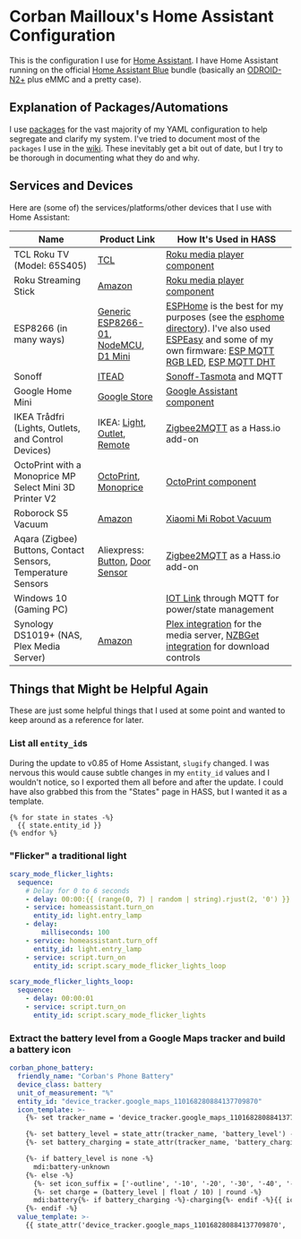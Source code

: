 # Corban Mailloux's Home Assistant Configuration

This is the configuration I use for [Home Assistant](https://www.home-assistant.io/). I have Home Assistant running on the official [Home Assistant Blue](https://www.home-assistant.io/blue) bundle (basically an [ODROID-N2+](https://www.hardkernel.com/shop/odroid-n2-with-4gbyte-ram-2/) plus eMMC and a pretty case).

## Explanation of Packages/Automations
I use [packages](https://www.home-assistant.io/docs/configuration/packages/) for the vast majority of my YAML configuration to help segregate and clarify my system.
I've tried to document most of the `packages` I use in the [wiki](https://github.com/corbanmailloux/home-assistant-configuration/wiki/Packages). These inevitably get a bit out of date, but I try to be thorough in documenting what they do and why.

## Services and Devices

Here are (some of) the services/platforms/other devices that I use with Home Assistant:

Name                                                         | Product Link                                                                                                                                                                                                                                          | How It's Used in HASS
------------------------------------------------------------ | ----------------------------------------------------------------------------------------------------------------------------------------------------------------------------------------------------------------------------------------------------- | -------------------------------------------------------------------------------------------------------------------------------------------------------------------------------------------------------------------------------------------------------------------------------------------------------
TCL Roku TV (Model: 65S405)                                  | [TCL](https://www.tclusa.com/products/home-theater/4-series/tcl-65-class-4-series-4k-uhd-led-roku-smart-tv-65s405)                                                                                                                                    | [Roku media player component](https://www.home-assistant.io/components/media_player.roku/)
Roku Streaming Stick                                         | [Amazon](https://www.amazon.com/gp/product/B075XN5L53/)                                                                                                                                                                                               | [Roku media player component](https://www.home-assistant.io/components/media_player.roku/)
ESP8266 (in many ways)                                       | [Generic ESP8266-01](https://www.amazon.com/gp/product/B00PA3UQNI/), [NodeMCU](https://www.amazon.com/gp/product/B010O1G1ES/), [D1 Mini](https://www.amazon.com/gp/product/B01N3P763C/)                                                               | [ESPHome](https://esphome.io/) is the best for my purposes (see the [esphome directory](https://github.com/corbanmailloux/home-assistant-configuration/tree/master/esphome)). I've also used [ESPEasy](https://www.letscontrolit.com/wiki/index.php/ESPEasy) and some of my own firmware: [ESP MQTT RGB LED](https://github.com/corbanmailloux/esp-mqtt-rgb-led), [ESP MQTT DHT](https://github.com/corbanmailloux/esp-mqtt-dht)
Sonoff                                                       | [ITEAD](https://www.itead.cc/sonoff-wifi-wireless-switch.html)                                                                                                                                                                                        | [Sonoff-Tasmota](https://github.com/arendst/Sonoff-Tasmota) and MQTT
Google Home Mini                                             | [Google Store](https://store.google.com/us/product/google_home_mini)                                                                                                                                                                                  | [Google Assistant component](https://www.home-assistant.io/components/google_assistant/)
IKEA Trådfri (Lights, Outlets, and Control Devices)          | IKEA: [Light](https://www.ikea.com/us/en/p/tradfri-remote-control-kit-white-spectrum-50460042/), [Outlet](https://www.ikea.com/us/en/p/tradfri-control-outlet-kit-70364803/), [Remote](https://www.ikea.com/us/en/p/tradfri-remote-control-00443130/) | [Zigbee2MQTT](https://www.zigbee2mqtt.io/) as a Hass.io add-on
OctoPrint with a Monoprice MP Select Mini 3D Printer V2      | [OctoPrint](https://octoprint.org/), [Monoprice](https://www.monoprice.com/product?p_id=21711)                                                                                                                                                        | [OctoPrint component](https://www.home-assistant.io/components/octoprint/)
Roborock S5 Vacuum                                           | [Amazon](https://www.amazon.com/gp/product/B0792BWMV4/)                                                                                                                                                                                               | [Xiaomi Mi Robot Vacuum](https://www.home-assistant.io/integrations/vacuum.xiaomi_miio/)
Aqara (Zigbee) Buttons, Contact Sensors, Temperature Sensors | Aliexpress: [Button](https://www.aliexpress.com/item/32998319647.html), [Door Sensor](https://www.aliexpress.com/item/32967550225.html)                                                                                                               | [Zigbee2MQTT](https://www.zigbee2mqtt.io/) as a Hass.io add-on
Windows 10 (Gaming PC)                                       |                                                                                                                                                                                                                                                       | [IOT Link](https://iotlink.gitlab.io/) through MQTT for power/state management
Synology DS1019+ (NAS, Plex Media Server)                    | [Amazon](https://www.amazon.com/Synology-Bay-DiskStation-DS1019-Diskless/dp/B07NF9XDWG/)                                                                                                                                                              | [Plex integration](https://www.home-assistant.io/integrations/plex/) for the media server, [NZBGet integration](https://www.home-assistant.io/integrations/nzbget/) for download controls

## Things that Might be Helpful Again
These are just some helpful things that I used at some point and wanted to keep around as a reference for later.

### List all `entity_id`s

During the update to v0.85 of Home Assistant, `slugify` changed. I was nervous this would cause subtle changes in my `entity_id` values and I wouldn't notice, so I exported them all before and after the update. I could have also grabbed this from the "States" page in HASS, but I wanted it as a template.

```
{% for state in states -%}
  {{ state.entity_id }}
{% endfor %}
```

### "Flicker" a traditional light

```yaml
scary_mode_flicker_lights:
  sequence:
    # Delay for 0 to 6 seconds
    - delay: 00:00:{{ (range(0, 7) | random | string).rjust(2, '0') }}
    - service: homeassistant.turn_on
      entity_id: light.entry_lamp
    - delay:
        milliseconds: 100
    - service: homeassistant.turn_off
      entity_id: light.entry_lamp
    - service: script.turn_on
      entity_id: script.scary_mode_flicker_lights_loop

scary_mode_flicker_lights_loop:
  sequence:
    - delay: 00:00:01
    - service: script.turn_on
      entity_id: script.scary_mode_flicker_lights
```

### Extract the battery level from a Google Maps tracker and build a battery icon

```yaml
corban_phone_battery:
  friendly_name: "Corban's Phone Battery"
  device_class: battery
  unit_of_measurement: "%"
  entity_id: "device_tracker.google_maps_110168280884137709870"
  icon_template: >-
    {%- set tracker_name = 'device_tracker.google_maps_110168280884137709870' -%}

    {%- set battery_level = state_attr(tracker_name, 'battery_level') -%}
    {%- set battery_charging = state_attr(tracker_name, 'battery_charging') -%}

    {%- if battery_level is none -%}
      mdi:battery-unknown
    {%- else -%}
      {%- set icon_suffix = ['-outline', '-10', '-20', '-30', '-40', '-50', '-60', '-70', '-80', '-90', ''] -%}
      {%- set charge = (battery_level | float / 10) | round -%}
      mdi:battery{%- if battery_charging -%}-charging{%- endif -%}{{ icon_suffix[charge] }}
    {%- endif -%}
  value_template: >-
    {{ state_attr('device_tracker.google_maps_110168280884137709870', 'battery_level') }}
```
